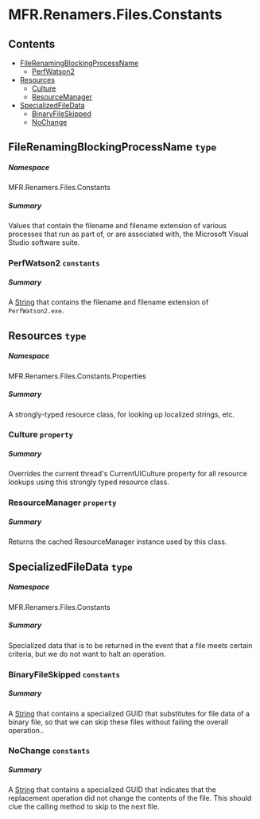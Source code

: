 <a name='assembly'></a>
# MFR.Renamers.Files.Constants

## Contents

- [FileRenamingBlockingProcessName](#T-MFR-Renamers-Files-Constants-FileRenamingBlockingProcessName 'MFR.Renamers.Files.Constants.FileRenamingBlockingProcessName')
  - [PerfWatson2](#F-MFR-Renamers-Files-Constants-FileRenamingBlockingProcessName-PerfWatson2 'MFR.Renamers.Files.Constants.FileRenamingBlockingProcessName.PerfWatson2')
- [Resources](#T-MFR-Renamers-Files-Constants-Properties-Resources 'MFR.Renamers.Files.Constants.Properties.Resources')
  - [Culture](#P-MFR-Renamers-Files-Constants-Properties-Resources-Culture 'MFR.Renamers.Files.Constants.Properties.Resources.Culture')
  - [ResourceManager](#P-MFR-Renamers-Files-Constants-Properties-Resources-ResourceManager 'MFR.Renamers.Files.Constants.Properties.Resources.ResourceManager')
- [SpecializedFileData](#T-MFR-Renamers-Files-Constants-SpecializedFileData 'MFR.Renamers.Files.Constants.SpecializedFileData')
  - [BinaryFileSkipped](#F-MFR-Renamers-Files-Constants-SpecializedFileData-BinaryFileSkipped 'MFR.Renamers.Files.Constants.SpecializedFileData.BinaryFileSkipped')
  - [NoChange](#F-MFR-Renamers-Files-Constants-SpecializedFileData-NoChange 'MFR.Renamers.Files.Constants.SpecializedFileData.NoChange')

<a name='T-MFR-Renamers-Files-Constants-FileRenamingBlockingProcessName'></a>
## FileRenamingBlockingProcessName `type`

##### Namespace

MFR.Renamers.Files.Constants

##### Summary

Values that contain the filename and filename extension of various processes
that run as part of, or are associated with, the Microsoft Visual Studio
software suite.

<a name='F-MFR-Renamers-Files-Constants-FileRenamingBlockingProcessName-PerfWatson2'></a>
### PerfWatson2 `constants`

##### Summary

A [String](http://msdn.microsoft.com/query/dev14.query?appId=Dev14IDEF1&l=EN-US&k=k:System.String 'System.String') that contains the filename and filename
extension of `PerfWatson2.exe`.

<a name='T-MFR-Renamers-Files-Constants-Properties-Resources'></a>
## Resources `type`

##### Namespace

MFR.Renamers.Files.Constants.Properties

##### Summary

A strongly-typed resource class, for looking up localized strings, etc.

<a name='P-MFR-Renamers-Files-Constants-Properties-Resources-Culture'></a>
### Culture `property`

##### Summary

Overrides the current thread's CurrentUICulture property for all
  resource lookups using this strongly typed resource class.

<a name='P-MFR-Renamers-Files-Constants-Properties-Resources-ResourceManager'></a>
### ResourceManager `property`

##### Summary

Returns the cached ResourceManager instance used by this class.

<a name='T-MFR-Renamers-Files-Constants-SpecializedFileData'></a>
## SpecializedFileData `type`

##### Namespace

MFR.Renamers.Files.Constants

##### Summary

Specialized data that is to be returned in the event that a file meets certain
criteria, but we do not want to halt an operation.

<a name='F-MFR-Renamers-Files-Constants-SpecializedFileData-BinaryFileSkipped'></a>
### BinaryFileSkipped `constants`

##### Summary

A [String](http://msdn.microsoft.com/query/dev14.query?appId=Dev14IDEF1&l=EN-US&k=k:System.String 'System.String') that contains a specialized GUID that
substitutes for file data of a binary file, so that we can skip these files
without failing the overall operation..

<a name='F-MFR-Renamers-Files-Constants-SpecializedFileData-NoChange'></a>
### NoChange `constants`

##### Summary

A [String](http://msdn.microsoft.com/query/dev14.query?appId=Dev14IDEF1&l=EN-US&k=k:System.String 'System.String') that contains a specialized GUID that
indicates that the replacement operation did not change the contents of the
file.  This should clue the calling method to skip to the next file.
